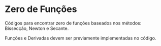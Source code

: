 # Zero de Funções

Códigos para encontrar zero de funções baseados nos métodos:
Bissecção, Newton e Secante.

Funções e Derivadas devem ser previamente implementadas no código.
